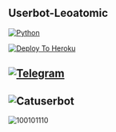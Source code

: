 ## Userbot-Leoatomic

[![Python](https://img.shields.io/badge/Made%20in-python-red.svg)](https://www.python.org/)

[![Deploy To Heroku](https://www.herokucdn.com/deploy/button.svg)](https://dashboard.heroku.com/new?button-url=https%3A%2F%2Fgithub.com%2Fleoatomic%2Fubotpack&template=https%3A%2F%2Fgithub.com%2Fleoatomic%2Fubotpack)

## [![Telegram](https://img.shields.io/badge/Telegram-%20@Leoatomic-black.svg)](https://t.me/Leoatomic)

## ![Catuserbot](https://img.shields.io/badge/Crediti:-%20Catuserbot-cyan.svg)
![100101110](https://img.shields.io/badge/Crediti:-%20100101110-red.svg)
